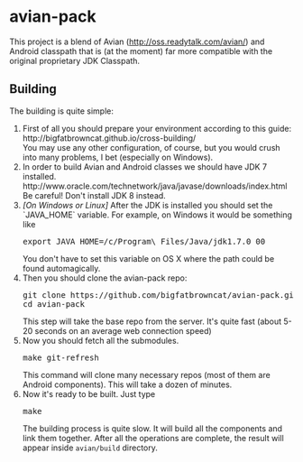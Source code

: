 # avian-pack
This project is a blend of Avian (http://oss.readytalk.com/avian/) and Android classpath that is (at the moment) far more compatible with the original proprietary JDK Classpath.
## Building
The building is quite simple: 

<ol>
  <li>First of all you should prepare your environment according to this guide:<br/> http://bigfatbrowncat.github.io/cross-building/<br/>You may use any other configuration, of course, but you would crush into many problems, I bet (especially on Windows).</li>
  <li>In order to build Avian and Android classes we should have JDK 7 installed.<br/>
http://www.oracle.com/technetwork/java/javase/downloads/index.html
Be careful! Don't install JDK 8 instead.</li>
  <li><em>[On Windows or Linux]</em> After the JDK is installed you should set the `JAVA_HOME` variable. For example, on Windows it would be something like
  <pre>export JAVA_HOME=/c/Program\ Files/Java/jdk1.7.0_00</pre>
  You don't have to set this variable on OS X where the path could be found automagically.</li>
  <li>Then you should clone the avian-pack repo: 
  <pre>git clone https://github.com/bigfatbrowncat/avian-pack.git
cd avian-pack</pre>
  This step will take the base repo from the server. It's quite fast (about 5-20 seconds on an average web connection speed)</li>
  <li>Now you should fetch all the submodules.
  <pre>make git-refresh</pre>
  This command will clone many necessary repos (most of them are Android components). This will take a dozen of minutes.</li>
  <li>Now it's ready to be built. Just type
  <pre>make</pre>
  The building process is quite slow. It will build all the components and link them together. After all the operations are complete, the result will appear inside <code>avian/build</code> directory.</li>
</ol>
